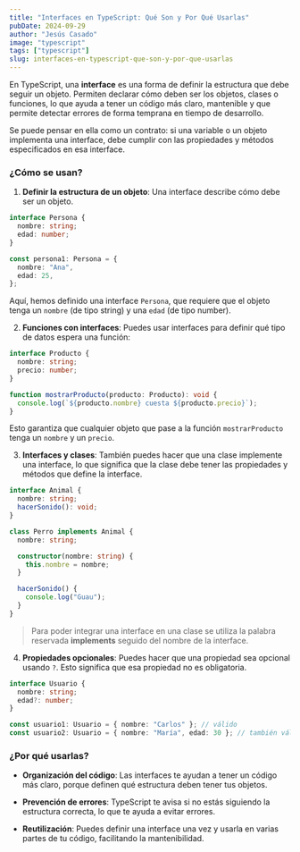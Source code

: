 ```yaml
---
title: "Interfaces en TypeScript: Qué Son y Por Qué Usarlas"
pubDate: 2024-09-29
author: "Jesús Casado"
image: "typescript"
tags: ["typescript"]
slug: interfaces-en-typescript-que-son-y-por-que-usarlas
---
```


En TypeScript, una **interface** es una forma de definir la estructura que debe seguir un objeto. Permiten declarar cómo deben ser los objetos, clases o funciones, lo que ayuda a tener un código más claro, mantenible y que permite detectar errores de forma temprana en tiempo de desarrollo.

Se puede pensar en ella como un contrato: si una variable o un objeto implementa una interface, debe cumplir con las propiedades y métodos especificados en esa interface.

### ¿Cómo se usan?

1. **Definir la estructura de un objeto**: Una interface describe cómo debe ser un objeto.

```typescript
interface Persona {
  nombre: string;
  edad: number;
}

const persona1: Persona = {
  nombre: "Ana",
  edad: 25,
};
```

Aquí, hemos definido una interface `Persona`, que requiere que el objeto tenga un `nombre` (de tipo string) y una `edad` (de tipo number).

2. **Funciones con interfaces**: Puedes usar interfaces para definir qué tipo de datos espera una función:

```typescript
interface Producto {
  nombre: string;
  precio: number;
}

function mostrarProducto(producto: Producto): void {
  console.log(`${producto.nombre} cuesta ${producto.precio}`);
}
```

Esto garantiza que cualquier objeto que pase a la función `mostrarProducto` tenga un `nombre` y un `precio`.

3. **Interfaces y clases**: También puedes hacer que una clase implemente una interface, lo que significa que la clase debe tener las propiedades y métodos que define la interface.

```typescript
interface Animal {
  nombre: string;
  hacerSonido(): void;
}

class Perro implements Animal {
  nombre: string;

  constructor(nombre: string) {
    this.nombre = nombre;
  }

  hacerSonido() {
    console.log("Guau");
  }
}
```

> Para poder integrar una interface en una clase se utiliza la palabra reservada **implements** seguido del nombre de la interface.

4. **Propiedades opcionales**: Puedes hacer que una propiedad sea opcional usando `?`. Esto significa que esa propiedad no es obligatoria.

```typescript
interface Usuario {
  nombre: string;
  edad?: number;
}

const usuario1: Usuario = { nombre: "Carlos" }; // válido
const usuario2: Usuario = { nombre: "María", edad: 30 }; // también válido
```

### ¿Por qué usarlas?

- **Organización del código**: Las interfaces te ayudan a tener un código más claro, porque definen qué estructura deben tener tus objetos.

- **Prevención de errores**: TypeScript te avisa si no estás siguiendo la estructura correcta, lo que te ayuda a evitar errores.

- **Reutilización**: Puedes definir una interface una vez y usarla en varias partes de tu código, facilitando la mantenibilidad.
